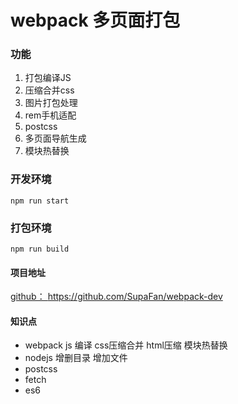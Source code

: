 # webpack 多页面打包
### 功能

1. 打包编译JS
2. 压缩合并css
3. 图片打包处理
4. rem手机适配
5. postcss
6. 多页面导航生成
7. 模块热替换

### 开发环境

`npm run start`


### 打包环境

`npm run build`

#### 项目地址
[github： https://github.com/SupaFan/webpack-dev ](https://github.com/SupaFan/webpack-dev)

#### 知识点
* webpack js 编译 css压缩合并 html压缩 模块热替换
* nodejs 增删目录 增加文件
* postcss
* fetch
* es6
